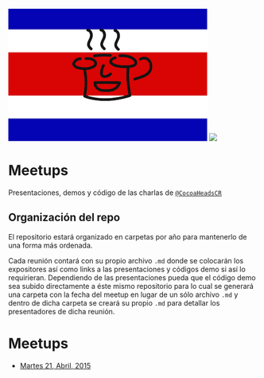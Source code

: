 ![CocoaHeadsCR "logo"](web/CocoaHeadsCR.png)
<img src="http://cocoaheadscr.herokuapp.com/badge.svg">

# Meetups
Presentaciones, demos y código de las charlas de [`@CocoaHeadsCR`][cocoaheads]

[cocoaheads]:https://twitter.com/cocoaheadscr

## Organización del repo
El repositorio estará organizado en carpetas por año para mantenerlo de una forma más ordenada.

Cada reunión contará con su propio archivo `.md` donde se colocarán los expositores así como links a las presentaciones y códigos demo si así lo requirieran.
Dependiendo de las presentaciones pueda que el código demo sea subido directamente a éste mismo repositorio para lo cual se generará una carpeta con la fecha del meetup en lugar de un sólo archivo `.md` y dentro de dicha carpeta se creará su propio `.md` para detallar los presentadores de dicha reunión.

# Meetups
- [Martes 21, Abril, 2015](2015/2015-04-21.md)
